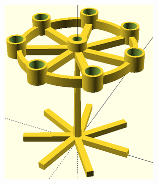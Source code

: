 ![image](https://github.com/frankyhub/openscad-Beispiele/blob/master/027%20Kerzenstaender/Kerzenstaender.png)
